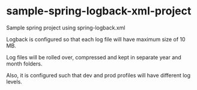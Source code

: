 # sample-spring-logback-xml-project
Sample spring project using spring-logback.xml

Logback is configured so that each log file will have maximum size of 10 MB.

Log files will be rolled over, compressed and kept in separate year and month folders.

Also, it is configured such that dev and prod profiles will have different log levels.
